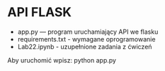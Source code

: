 # API FLASK

- app.py — program uruchamiający API we flasku
- requirements.txt - wymagane oprogramowanie
- Lab22.ipynb - uzupełnione zadania z ćwiczeń

Aby uruchomić wpisz:
python app.py
